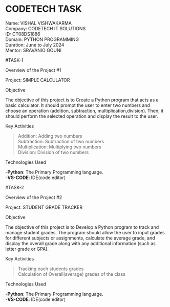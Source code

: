 # CODETECH TASK
Name: VISHAL VISHWAKARMA  
Company: CODETECH IT SOLUTIONS   
ID: CT08DS1886  
Domain: PYTHON PROGRAMMING  
Duration: June to July 2024  
Mentor: SRAVANIO GOUNI  


#TASK-1    


Overview of the Project #1  



Project: SIMPLE CALCULATOR  

Objective  

The objective of this project is to Create a Python program that acts as a basic calculator. It should prompt the user to
enter two numbers and choose an operation (addition, subtraction, multiplication,division). Then, it should perform the 
selected operation and display the result to the user.

Key Activities  

> Addition: Adding two numbers    
> Subtraction: Subtraction of two numbers  
> Multiplication: Multiplying two numbers  
> Division: Division of two numbers  


Technologies Used  

-**Python**: The Primary Programming language.  
-**VS-CODE**: IDE(code editor)  


#TASK-2  

Overview of the Project #2  

Project: STUDENT GRADE TRACKER  

Objective  

The objective of this project is to Develop a Python program to track and manage student grades. The
program should allow the user to input grades for different subjects or
assignments, calculate the average grade, and display the overall
grade along with any additional information (such as letter grade or
GPA).  


Key Activities  

>Tracking each students grades    
>Calculation of Overall(average) grades of the class    


Technologies Used  

-**Python**: The Primary Programming language.  
-**VS-CODE**: IDE(code editor)  


